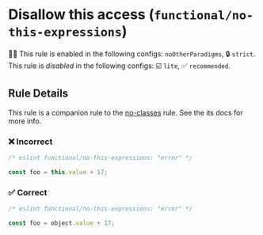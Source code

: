 <!-- markdownlint-disable -->
<!-- begin auto-generated rule header -->

# Disallow this access (`functional/no-this-expressions`)

💼🚫 This rule is enabled in the following configs: `noOtherParadigms`, 🔒 `strict`. This rule is _disabled_ in the following configs: ☑️ `lite`, ✅ `recommended`.

<!-- end auto-generated rule header -->
<!-- markdownlint-restore -->
<!-- markdownlint-restore -->

## Rule Details

This rule is a companion rule to the [no-classes](https://github.com/jonaskello/eslint-plugin-functional/tree/master/docs/rules/no-classes.md) rule.
See the its docs for more info.

### ❌ Incorrect

<!-- eslint-skip -->

```js
/* eslint functional/no-this-expressions: "error" */

const foo = this.value + 17;
```

### ✅ Correct

```js
/* eslint functional/no-this-expressions: "error" */

const foo = object.value + 17;
```
